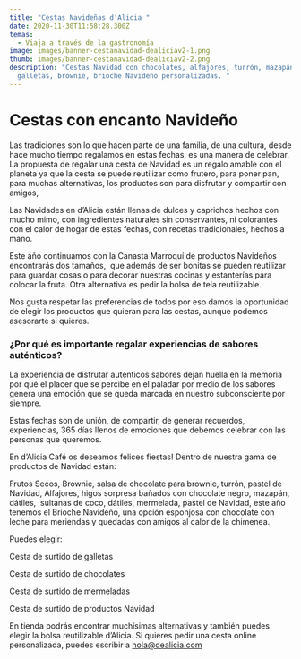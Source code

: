 ```yaml
---
title: "Cestas Navideñas d'Alicia "
date: 2020-11-30T11:58:28.300Z
temas:
  - Viaja a través de la gastronomía
image: images/banner-cestanavidad-dealiciav2-1.png
thumb: images/banner-cestanavidad-dealiciav2-2.png
description: "Cestas Navidad con chocolates, alfajores, turrón, mazapán,
  galletas, brownie, brioche Navideño personalizadas. "
---
```

# **Cestas con encanto Navideño**

Las tradiciones son lo que hacen parte de una familia, de una cultura, desde hace mucho tiempo regalamos en estas fechas, es una manera de celebrar. La propuesta de regalar una cesta de Navidad es un regalo amable con el planeta ya que la cesta se puede reutilizar como frutero, para poner pan, para muchas alternativas, los productos son para disfrutar y compartir con amigos, 

Las Navidades en d’Alicia están llenas de dulces y caprichos hechos con mucho mimo, con ingredientes naturales sin conservantes, ni colorantes con el calor de hogar de estas fechas, con recetas tradicionales, hechos a mano. 

Este año continuamos con la Canasta Marroquí de productos Navideños  encontrarás dos tamaños,  que además de ser bonitas se pueden reutilizar para guardar cosas o para decorar nuestras cocinas y estanterías para colocar la fruta. Otra alternativa es pedir la bolsa de tela reutilizable. 

Nos gusta respetar las preferencias de todos por eso damos la oportunidad de elegir los productos que quieran para las cestas, aunque podemos asesorarte si quieres.  

### ¿Por qué es importante regalar experiencias de sabores auténticos?

La experiencia de disfrutar auténticos sabores dejan huella en la memoria por qué el placer que se percibe en el paladar por medio de los sabores genera una emoción que se queda marcada en nuestro subconsciente por siempre.

Estas fechas son de unión, de compartir, de generar recuerdos,  experiencias, 365 días llenos de emociones que debemos celebrar con las personas que queremos.

En d’Alicia Café os deseamos felices fiestas! Dentro de nuestra gama de productos de Navidad están:

Frutos Secos, Brownie, salsa de chocolate para brownie, turrón, pastel de Navidad, Alfajores, higos sorpresa bañados con chocolate negro, mazapán, dátiles,  sultanas de coco, dátiles, mermelada, pastel de Navidad, este año tenemos el Brioche Navideño, una opción esponjosa con chocolate con leche para meriendas y quedadas con amigos al calor de la chimenea. 

Puedes elegir:

Cesta de surtido de galletas

Cesta de surtido de chocolates

Cesta de surtido de mermeladas

Cesta de surtido de productos Navidad

En tienda podrás encontrar muchísimas alternativas y también puedes elegir la bolsa reutilizable d’Alicia. Si quieres pedir una cesta online personalizada, puedes escribir a [hola@dealicia.com](hola@dealicia.com)